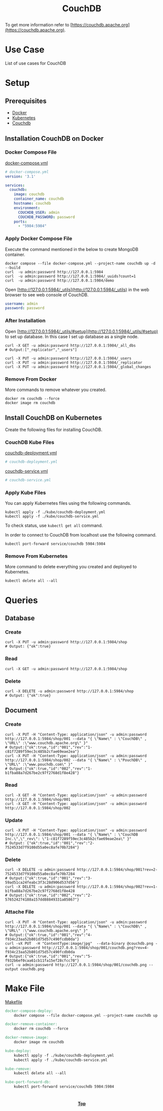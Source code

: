 # <p align="center">CouchDB</p>

To get more information refer to [https://couchdb.apache.org](https://couchdb.apache.org).

# Use Case

List of use cases for CouchDB

# Setup

## Prerequisites

* [Docker](https://www.docker.com/)
* [Kubernetes](https://kubernetes.io/)
* [Couchdb](https://couchdb.apache.org)

## Installation CouchDB on Docker

### Docker Compose File

[docker-compose.yml](docker-compose.yml)

```yaml
# docker-compose.yml
version: '3.1'

services:
  couchdb:
    image: couchdb
    container_name: couchdb
    hostname: couchdb
    environment:
      COUCHDB_USER: admin
      COUCHDB_PASSWORD: password
    ports:
      - "5984:5984"
```

### Apply Docker Compose File

Execute the command mentioned in the below to create MongoDB container.

```shell
docker compose --file docker-compose.yml --project-name couchdb up -d --build
curl  -u admin:password http://127.0.0.1:5984
curl  -u admin:password http://127.0.0.1:5984/_uuids?count=1
curl  -u admin:password http://127.0.0.1:5984/demo
```

Open [http://127.0.0.1:5984/_utils](http://127.0.0.1:5984/_utils) in the web browser to see web console of CouchDB.

```yaml
username: admin
password: password
```

### After Installation

Open [http://127.0.0.1:5984/_utils/#setup](http://127.0.0.1:5984/_utils/#setup) to set up database. In this case I set
up database as a single node.

```shell
curl -X GET -u admin:password http://127.0.0.1:5984/_all_dbs
# Output:["_replicator","_users"]

curl -X PUT -u admin:password http://127.0.0.1:5984/_users
curl -X PUT -u admin:password http://127.0.0.1:5984/_replicator
curl -X PUT -u admin:password http://127.0.0.1:5984/_global_changes
```

### Remove From Docker

More commands to remove whatever you created.

```shell
docker rm couchdb --force
docker image rm couchdb
```

## Install CouchDB on Kubernetes

Create the following files for installing CouchDB.

### CouchDB Kube Files

[couchdb-deployment.yml](./kube/couchdb-deployment.yml)

```yaml
# couchdb-deployment.yml
```

[couchdb-service.yml](./kube/couchdb-service.yml)

```yaml
# couchdb-service.yml
```

### Apply Kube Files

You can apply Kubernetes files using the following commands.

```shell
kubectl apply -f ./kube/couchdb-deployment.yml
kubectl apply -f ./kube/couchdb-service.yml
```

To check status, use `kubectl get all` command.

<p align="justify">

In order to connect to CouchDB from localhost use the following command.

```shell
kubectl port-forward service/couchdb 5984:5984
```

### Remove From Kubernetes

More command to delete everything you created and deployed to Kubernetes.

```shell
kubectl delete all --all
```

# Queries

## Database

### Create

```shell
curl -X PUT -u admin:password http://127.0.0.1:5984/shop
# Output: {"ok":true}
```

### Read

```shell
curl -X GET -u admin:password http://127.0.0.1:5984/shop
```

### Delete

```shell
curl -X DELETE -u admin:password http://127.0.0.1:5984/shop
# Output: {"ok":true}
```

## Document

### Create

```shell
curl -X PUT -H "Content-Type: application/json" -u admin:password http://127.0.0.1:5984/shop/001 --data "{ \"Name\" : \"CouchDB\" , \"URL\" :\"www.couchdb.apache.org\" }"
# Output:{"ok":true,"id":"001","rev":"1-c81f7289f59ec3c485b2cfae69eae2ea"}
curl -X PUT -H "Content-Type: application/json" -u admin:password http://127.0.0.1:5984/shop/002 --data "{ \"Name\" : \"PouchDB\" , \"URL\" :\"www.pouchdb.com\" }"
# Output:{"ok":true,"id":"002","rev":"1-b1fba88a7d267be2c97f2768d1f8e428"}
```

### Read

```shell
curl -X GET -H "Content-Type: application/json" -u admin:password http://127.0.0.1:5984/shop/001
curl -X GET -H "Content-Type: application/json" -u admin:password http://127.0.0.1:5984/shop/002
```

### Update

```shell
curl -X PUT -H "Content-Type: application/json" -u admin:password http://127.0.0.1:5984/shop/001 --data "{ \"Name\" : \"CouchDB Inc.\",\"_rev\": \"1-c81f7289f59ec3c485b2cfae69eae2ea\" }"
# Output: {"ok":true,"id":"001","rev":"2-7524533d7f9108d55a0ec8afe70b7284"}
```

### Delete

```shell
curl -X DELETE -u admin:password http://127.0.0.1:5984/shop/001?rev=2-7524533d7f9108d55a0ec8afe70b7284
# Output:{"ok":true,"id":"001","rev":"3-59ad51ca24feabc3f3c28d906d537d56"}
curl -X DELETE -u admin:password http://127.0.0.1:5984/shop/002?rev=1-b1fba88a7d267be2c97f2768d1f8e428
# Output:{"ok":true,"id":"002","rev":"2-576524274188a157dd88849331a85867"}
```

### Attache File

```shell
curl -X PUT -H "Content-Type: application/json" -u admin:password http://127.0.0.1:5984/shop/001 --data "{ \"Name\" : \"CouchDB\" , \"URL\" :\"www.couchdb.apache.org\" }"
# Output:{"ok":true,"id":"001","rev":"4-f934c23aa52b801d75d57c490fcdb0da"}
curl -vX PUT  -H "ContentType:image/jpg"  --data-binary @couchdb.png -u admin:password http://127.0.0.1:5984/shop/001/couchdb.png?rev=4-f934c23aa52b801d75d57c490fcdb0da
# Output:{"ok":true,"id":"001","rev":"5-f932b6ef0caa61cb11fa15ef28cfcc70"}
curl -u admin:password http://127.0.0.1:5984/shop/001/couchdb.png --output couchdb.png
```

# Make File

[Makefile](Makefile)

```makefile
docker-compose-deploy:
	docker compose --file docker-compose.yml --project-name couchdb up --build -d

docker-remove-container:
	docker rm couchdb --force

docker-remove-image:
	docker image rm couchdb

kube-deploy:
	kubectl apply -f ./kube/couchdb-deployment.yml
	kubectl apply -f ./kube/couchdb-service.yml

kube-remove:
	kubectl delete all --all

kube-port-forward-db:
	kubectl port-forward service/couchdb 5984:5984	
```

#

**<p align="center"> [Top](#couchdb) </p>**